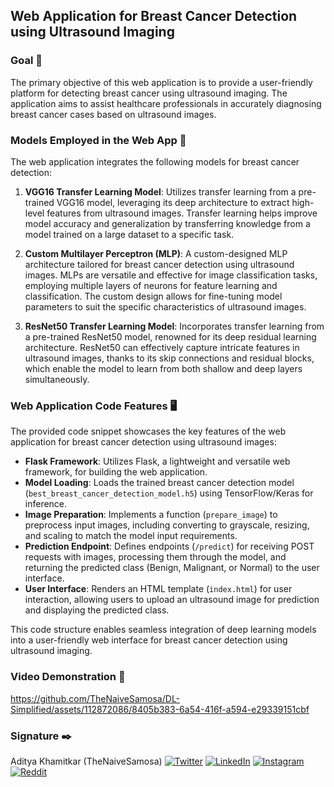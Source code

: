## Web Application for Breast Cancer Detection using Ultrasound Imaging

### Goal 🎯
The primary objective of this web application is to provide a user-friendly platform for detecting breast cancer using ultrasound imaging. The application aims to assist healthcare professionals in accurately diagnosing breast cancer cases based on ultrasound images.

### Models Employed in the Web App 🧮
The web application integrates the following models for breast cancer detection:

1. **VGG16 Transfer Learning Model**: Utilizes transfer learning from a pre-trained VGG16 model, leveraging its deep architecture to extract high-level features from ultrasound images. Transfer learning helps improve model accuracy and generalization by transferring knowledge from a model trained on a large dataset to a specific task.

2. **Custom Multilayer Perceptron (MLP)**: A custom-designed MLP architecture tailored for breast cancer detection using ultrasound images. MLPs are versatile and effective for image classification tasks, employing multiple layers of neurons for feature learning and classification. The custom design allows for fine-tuning model parameters to suit the specific characteristics of ultrasound images.

3. **ResNet50 Transfer Learning Model**: Incorporates transfer learning from a pre-trained ResNet50 model, renowned for its deep residual learning architecture. ResNet50 can effectively capture intricate features in ultrasound images, thanks to its skip connections and residual blocks, which enable the model to learn from both shallow and deep layers simultaneously.

### Web Application Code Features 🖥️
The provided code snippet showcases the key features of the web application for breast cancer detection using ultrasound images:

- **Flask Framework**: Utilizes Flask, a lightweight and versatile web framework, for building the web application.
- **Model Loading**: Loads the trained breast cancer detection model (`best_breast_cancer_detection_model.h5`) using TensorFlow/Keras for inference.
- **Image Preparation**: Implements a function (`prepare_image`) to preprocess input images, including converting to grayscale, resizing, and scaling to match the model input requirements.
- **Prediction Endpoint**: Defines endpoints (`/predict`) for receiving POST requests with images, processing them through the model, and returning the predicted class (Benign, Malignant, or Normal) to the user interface.
- **User Interface**: Renders an HTML template (`index.html`) for user interaction, allowing users to upload an ultrasound image for prediction and displaying the predicted class.

This code structure enables seamless integration of deep learning models into a user-friendly web interface for breast cancer detection using ultrasound imaging.

### Video Demonstration 🎥


https://github.com/TheNaiveSamosa/DL-Simplified/assets/112872086/8405b383-6a54-416f-a594-e29339151cbf



### Signature ✒️
Aditya Khamitkar (TheNaiveSamosa)
[![Twitter](https://img.shields.io/badge/Twitter-%40Couch_Potatoh_-blue?style=flat&logo=twitter)](https://twitter.com/Couch_Potatoh_)
[![LinkedIn](https://img.shields.io/badge/LinkedIn-Aditya_Khamitkar-blue?style=flat&logo=linkedin)](https://www.linkedin.com/in/adityakhamitkar/)
[![Instagram](https://img.shields.io/badge/Instagram-couch_potatoh_-blue?style=flat&logo=instagram)](https://www.instagram.com/couch_potatoh_/)
[![Reddit](https://img.shields.io/badge/Reddit-The_Cactus_Flower-blue?style=flat&logo=reddit)](https://www.reddit.com/user/The-Cactus-Flower/)
